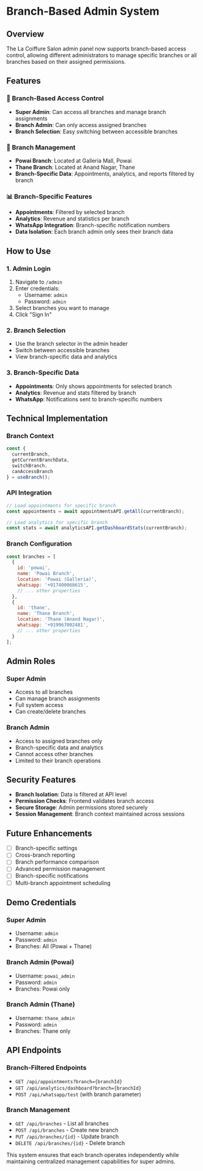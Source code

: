 # Branch-Based Admin System

## Overview
The La Coiffure Salon admin panel now supports branch-based access control, allowing different administrators to manage specific branches or all branches based on their assigned permissions.

## Features

### 🔐 Branch-Based Access Control
- **Super Admin**: Can access all branches and manage branch assignments
- **Branch Admin**: Can only access assigned branches
- **Branch Selection**: Easy switching between accessible branches

### 🏢 Branch Management
- **Powai Branch**: Located at Galleria Mall, Powai
- **Thane Branch**: Located at Anand Nagar, Thane
- **Branch-Specific Data**: Appointments, analytics, and reports filtered by branch

### 📊 Branch-Specific Features
- **Appointments**: Filtered by selected branch
- **Analytics**: Revenue and statistics per branch
- **WhatsApp Integration**: Branch-specific notification numbers
- **Data Isolation**: Each branch admin only sees their branch data

## How to Use

### 1. Admin Login
1. Navigate to `/admin`
2. Enter credentials:
   - Username: `admin`
   - Password: `admin`
3. Select branches you want to manage
4. Click "Sign In"

### 2. Branch Selection
- Use the branch selector in the admin header
- Switch between accessible branches
- View branch-specific data and analytics

### 3. Branch-Specific Data
- **Appointments**: Only shows appointments for selected branch
- **Analytics**: Revenue and stats filtered by branch
- **WhatsApp**: Notifications sent to branch-specific numbers

## Technical Implementation

### Branch Context
```javascript
const { 
  currentBranch, 
  getCurrentBranchData, 
  switchBranch,
  canAccessBranch 
} = useBranch();
```

### API Integration
```javascript
// Load appointments for specific branch
const appointments = await appointmentsAPI.getAll(currentBranch);

// Load analytics for specific branch
const stats = await analyticsAPI.getDashboardStats(currentBranch);
```

### Branch Configuration
```javascript
const branches = [
  {
    id: 'powai',
    name: 'Powai Branch',
    location: 'Powai (Galleria)',
    whatsapp: '+917400068615',
    // ... other properties
  },
  {
    id: 'thane', 
    name: 'Thane Branch',
    location: 'Thane (Anand Nagar)',
    whatsapp: '+919967002481',
    // ... other properties
  }
];
```

## Admin Roles

### Super Admin
- Access to all branches
- Can manage branch assignments
- Full system access
- Can create/delete branches

### Branch Admin
- Access to assigned branches only
- Branch-specific data and analytics
- Cannot access other branches
- Limited to their branch operations

## Security Features

- **Branch Isolation**: Data is filtered at API level
- **Permission Checks**: Frontend validates branch access
- **Secure Storage**: Admin permissions stored securely
- **Session Management**: Branch context maintained across sessions

## Future Enhancements

- [ ] Branch-specific settings
- [ ] Cross-branch reporting
- [ ] Branch performance comparison
- [ ] Advanced permission management
- [ ] Branch-specific notifications
- [ ] Multi-branch appointment scheduling

## Demo Credentials

### Super Admin
- Username: `admin`
- Password: `admin`
- Branches: All (Powai + Thane)

### Branch Admin (Powai)
- Username: `powai_admin`
- Password: `admin`
- Branches: Powai only

### Branch Admin (Thane)
- Username: `thane_admin`
- Password: `admin`
- Branches: Thane only

## API Endpoints

### Branch-Filtered Endpoints
- `GET /api/appointments?branch={branchId}`
- `GET /api/analytics/dashboard?branch={branchId}`
- `POST /api/whatsapp/test` (with branch parameter)

### Branch Management
- `GET /api/branches` - List all branches
- `POST /api/branches` - Create new branch
- `PUT /api/branches/{id}` - Update branch
- `DELETE /api/branches/{id}` - Delete branch

This system ensures that each branch operates independently while maintaining centralized management capabilities for super admins.


